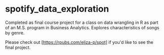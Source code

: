 # spotify_data_exploration
 Completed as final course project for a class on data wrangling in R as part of an M.S. program in Business Analytics. Explores characteristics of songs by genre.
 
 Please check out [https://rpubs.com/eliza-p/spot] if you'd like to see the final project.
 